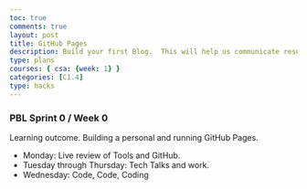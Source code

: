 ```yaml
---
toc: true
comments: true
layout: post
title: GitHub Pages
description: Build your first Blog.  This will help us communicate results.
type: plans
courses: { csa: {week: 1} }
categories: [C1.4]
type: hacks
---
```


### PBL Sprint 0 / Week 0
Learning outcome. Building a personal and running GitHub Pages.
- Monday: Live review of Tools and GitHub.
- Tuesday through Thursday: Tech Talks and work.
- Wednesday: Code, Code, Coding

